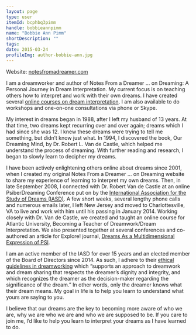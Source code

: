 ```yaml
---
layout: page
type: user
itemId: bcphbq3pimm
handle: bobbieannpimm
name: "Bobbie Ann Pimm"
shortDescription: ""
tags:
date: 2015-03-24
profileImg: author-bobbie-ann.jpg
---
```


Website: [notesfromadreamer.com](http://notesfromadreamer.com)

I am a dreamworker and author of Notes From a Dreamer … on Dreaming: A Personal Journey in Dream Interpretation. My current focus is on teaching others how to interpret and work with their own dreams. I have created several [online courses on dream interpretation](http://notesfromadreamer.com/dream-interpretation-services-courses-workshops/). I am also available to do workshops and one-on-one consultations via phone or Skype.

My interest in dreams began in 1988, after I left my husband of 13 years.  At that time, two dreams kept recurring over and over again; dreams which I had since she was 12. I knew these dreams were trying to tell me something, but didn’t know just what. In 1994, I discovered the book, Our Dreaming Mind, by Dr. Robert L. Van de Castle, which helped me understand the process of dreaming.  With further reading and research, I began to slowly learn to decipher my dreams.

I have been actively enlightening others online about dreams since 2001, when I created my original Notes From a Dreamer … on Dreaming website to share my experience of learning to interpret my own dreams. Then, in late September 2008, I connected with Dr. Robert Van de Castle at an online PsiberDreaming Conference put on by the [International Association for the Study of Dreams (IASD)](http://asdreams.org/).  A few short weeks, several lengthy phone calls and numerous emails later, I left New Jersey and moved to Charlottesville, VA to live and work with him until his passing in January 2014. Working closely with Dr. Van de Castle, we created and taught an online course for Atlantic University, Becoming a Teacher of Dreamwork/Dream Interpretation. We also presented together at several conferences and co-authored an article for Explore! journal, [Dreams As a Multidimensional Expression of PSI](http://www.explorejournal.com/article/S1550-8307(10)00099-6/abstract).

I am an active member of the IASD for over 15 years and an elected member of the Board of Directors since 2014. As such, I adhere to their [ethical guidelines in dreamworking](http://www.asdreams.org/ethics-and-confidentiality/) which “supports an approach to dreamwork and dream sharing that respects the dreamer’s dignity and integrity, and which recognizes the dreamer as the decision-maker regarding the significance of the dream.” In other words, only the dreamer knows what their dream means. My goal in life is to help you learn to understand what yours are saying to you.

I believe that our dreams are the key to becoming more aware of who we are, why we are who we are and who we are supposed to be. If you care to join me, I’d like to help you learn to interpret your dreams as I have learned to do.